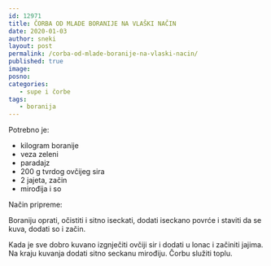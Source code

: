 ```yaml
---
id: 12971
title: ČORBA OD MLADE BORANIJE NA VLAŠKI NAČIN
date: 2020-01-03
author: sneki
layout: post
permalink: /corba-od-mlade-boranije-na-vlaski-nacin/
published: true
image: 
posno: 
categories:
   - supe i čorbe
tags:
   - boranija
---
```

Potrebno je:

* kilogram boranije
* veza zeleni
* paradajz
* 200 g tvrdog ovčijeg sira
* 2 jajeta, začin
* mirođija i so

Način pripreme:

Boraniju oprati, očistiti i sitno iseckati, dodati iseckano povrće i staviti da se kuva, dodati so i začin.

Kada je sve dobro kuvano izgnječiti ovčiji sir i dodati u lonac i začiniti jajima. Na kraju kuvanja dodati sitno seckanu mirođiju. Čorbu služiti toplu.

  

